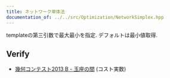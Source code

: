 ```yaml
---
title: ネットワーク単体法
documentation_of: ../../src/Optimization/NetworkSimplex.hpp
---
```

templateの第三引数で最大最小を指定. デフォルトは最小値取得.

## Verify

- [幾何コンテスト2013 B - 玉座の間](https://atcoder.jp/contests/geocon2013/tasks/geocon2013_b) (コスト実数)
